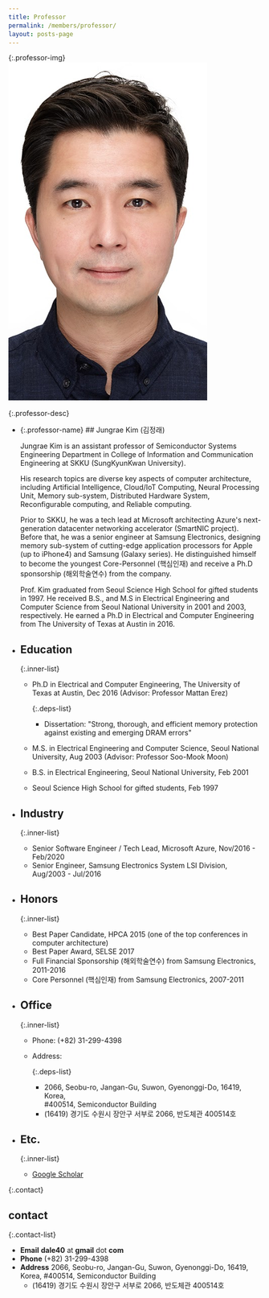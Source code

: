 ```yaml
---
title: Professor
permalink: /members/professor/
layout: posts-page
---
```


{:.professor-img}
![alt prof](/assets/images/prof.jpg)


{:.professor-desc}

- {:.professor-name} ## Jungrae Kim (김정래)

  Jungrae Kim is an assistant professor of Semiconductor Systems Engineering Department in College of Information and Communication Engineering at SKKU (SungKyunKwan University).

  His research topics are diverse key aspects of computer architecture, including Artificial Intelligence, Cloud/IoT Computing, Neural Processing Unit, Memory sub-system, Distributed Hardware System, Reconfigurable computing, and Reliable computing.

  Prior to SKKU, he was a tech lead at Microsoft architecting Azure's next-generation datacenter networking accelerator (SmartNIC project). Before that, he was a senior engineer at Samsung Electronics, designing memory sub-system of cutting-edge application processors for Apple (up to iPhone4) and Samsung (Galaxy series). He distinguished himself to become the youngest Core-Personnel (핵심인재) and receive a Ph.D sponsorship (해외학술연수) from the company.

  Prof. Kim graduated from Seoul Science High School for gifted students in 1997. He received B.S., and M.S in Electrical Engineering and Computer Science from Seoul National University in 2001 and 2003, respectively. He earned a Ph.D in Electrical and Computer Engineering from The University of Texas at Austin in 2016.

- ## Education

  {:.inner-list}

  - Ph.D in Electrical and Computer Engineering, The University of Texas at Austin, Dec 2016 (Advisor: Professor Mattan Erez)

    {:.deps-list}

    - Dissertation: "Strong, thorough, and efficient memory protection against existing and emerging DRAM errors"

  - M.S. in Electrical Engineering and Computer Science, Seoul National University, Aug 2003 (Advisor: Professor Soo-Mook Moon)
  - B.S. in Electrical Engineering, Seoul National University, Feb 2001
  - Seoul Science High School for gifted students, Feb 1997

- ## Industry

  {:.inner-list}

  - Senior Software Engineer / Tech Lead, Microsoft Azure, Nov/2016 - Feb/2020
  - Senior Engineer, Samsung Electronics System LSI Division, Aug/2003 - Jul/2016

- ## Honors

  {:.inner-list}

  - Best Paper Candidate, HPCA 2015 (one of the top conferences in computer architecture)
  - Best Paper Award, SELSE 2017
  - Full Financial Sponsorship (해외학술연수) from Samsung Electronics, 2011-2016
  - Core Personnel (핵심인재) from Samsung Electronics, 2007-2011

- ## Office

  {:.inner-list}

  - Phone: (+82) 31-299-4398
  - Address:

    {:.deps-list}

    - 2066, Seobu-ro, Jangan-Gu, Suwon, Gyenonggi-Do, 16419, Korea,<br>#400514, Semiconductor Building
    - (16419) 경기도 수원시 장안구 서부로 2066, 반도체관 400514호

- ## Etc.

  {:.inner-list}

  - [Google Scholar](https://scholar.google.com/citations?user=Jbpv5q0AAAAJ&hl=en)

{:.contact}

## contact

{:.contact-list}

- <strong>Email</strong> **dale40** at **gmail** dot **com**
- <strong>Phone</strong> (+82) 31-299-4398
- <strong>Address</strong> 2066, Seobu-ro, Jangan-Gu, Suwon, Gyenonggi-Do, 16419, Korea, #400514, Semiconductor Building
  - (16419) 경기도 수원시 장안구 서부로 2066, 반도체관 400514호
